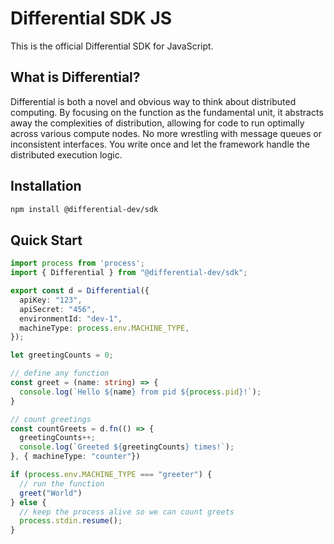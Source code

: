 # Differential SDK JS

This is the official Differential SDK for JavaScript.

## What is Differential?

Differential is both a novel and obvious way to think about distributed computing. By focusing on the function as the fundamental unit, it abstracts away the complexities of distribution, allowing for code to run optimally across various compute nodes. No more wrestling with message queues or inconsistent interfaces. You write once and let the framework handle the distributed execution logic.

## Installation

```bash
npm install @differential-dev/sdk
```

## Quick Start

```ts
import process from 'process';
import { Differential } from "@differential-dev/sdk";

export const d = Differential({
  apiKey: "123",
  apiSecret: "456",
  environmentId: "dev-1",
  machineType: process.env.MACHINE_TYPE,
});

let greetingCounts = 0;

// define any function
const greet = (name: string) => {
  console.log(`Hello ${name} from pid ${process.pid}!`);
}

// count greetings
const countGreets = d.fn(() => {
  greetingCounts++;
  console.log(`Greeted ${greetingCounts} times!`);
}, { machineType: "counter"})

if (process.env.MACHINE_TYPE === "greeter") {
  // run the function
  greet("World")
} else {
  // keep the process alive so we can count greets
  process.stdin.resume();
}
```
